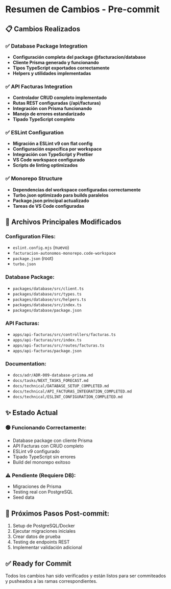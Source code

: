 # Resumen de Cambios - Pre-commit

## 📋 Cambios Realizados

### ✅ Database Package Integration
- **Configuración completa del package @facturacion/database**
- **Cliente Prisma generado y funcionando**
- **Tipos TypeScript exportados correctamente**
- **Helpers y utilidades implementadas**

### ✅ API Facturas Integration
- **Controlador CRUD completo implementado**
- **Rutas REST configuradas (/api/facturas)**
- **Integración con Prisma funcionando**
- **Manejo de errores estandarizado**
- **Tipado TypeScript completo**

### ✅ ESLint Configuration
- **Migración a ESLint v9 con flat config**
- **Configuración específica por workspace**
- **Integración con TypeScript y Prettier**
- **VS Code workspace configurado**
- **Scripts de linting optimizados**

### ✅ Monorepo Structure
- **Dependencias del workspace configuradas correctamente**
- **Turbo.json optimizado para builds paralelos**
- **Package.json principal actualizado**
- **Tareas de VS Code configuradas**

## 🔧 Archivos Principales Modificados

### Configuration Files:
- `eslint.config.mjs` (nuevo)
- `facturacion-autonomos-monorepo.code-workspace`
- `package.json` (root)
- `turbo.json`

### Database Package:
- `packages/database/src/client.ts`
- `packages/database/src/types.ts` 
- `packages/database/src/helpers.ts`
- `packages/database/src/index.ts`
- `packages/database/package.json`

### API Facturas:
- `apps/api-facturas/src/controllers/facturas.ts`
- `apps/api-facturas/src/index.ts`
- `apps/api-facturas/src/routes/facturas.ts`
- `apps/api-facturas/package.json`

### Documentation:
- `docs/adr/ADR-009-database-prisma.md`
- `docs/tasks/NEXT_TASKS_FORECAST.md`
- `docs/technical/DATABASE_SETUP_COMPLETED.md`
- `docs/technical/API_FACTURAS_INTEGRATION_COMPLETED.md`
- `docs/technical/ESLINT_CONFIGURATION_COMPLETED.md`

## ✨ Estado Actual

### 🟢 Funcionando Correctamente:
- Database package con cliente Prisma
- API Facturas con CRUD completo
- ESLint v9 configurado
- Tipado TypeScript sin errores
- Build del monorepo exitoso

### ⚠️ Pendiente (Requiere DB):
- Migraciones de Prisma
- Testing real con PostgreSQL
- Seed data

## 🚀 Próximos Pasos Post-commit:
1. Setup de PostgreSQL/Docker
2. Ejecutar migraciones iniciales
3. Crear datos de prueba
4. Testing de endpoints REST
5. Implementar validación adicional

## ✅ Ready for Commit
Todos los cambios han sido verificados y están listos para ser commiteados y pusheados a las ramas correspondientes.
